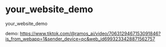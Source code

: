 # your_website_demo
your_website_demo


demo:
https://www.tiktok.com/@ramos_ai/video/7063129467153091846?is_from_webapp=1&sender_device=pc&web_id6993233428871562757

